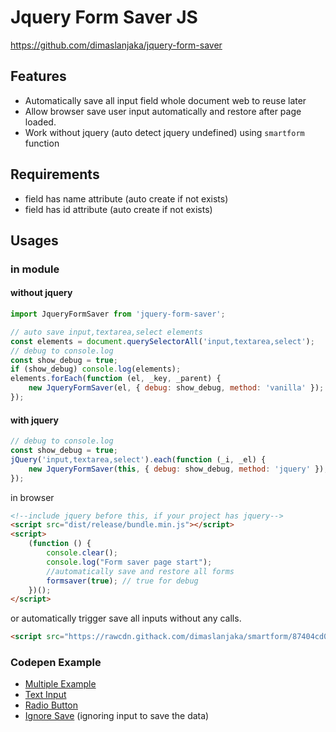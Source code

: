# Jquery Form Saver JS

https://github.com/dimaslanjaka/jquery-form-saver

## Features

-   Automatically save all input field whole document web to reuse later
-   Allow browser save user input automatically and restore after page loaded.
-   Work without jquery (auto detect jquery undefined) using `smartform` function

## Requirements

-   field has name attribute (auto create if not exists)
-   field has id attribute (auto create if not exists)

## Usages

### in module
#### without jquery

```js
import JqueryFormSaver from 'jquery-form-saver';

// auto save input,textarea,select elements
const elements = document.querySelectorAll('input,textarea,select');
// debug to console.log
const show_debug = true;
if (show_debug) console.log(elements);
elements.forEach(function (el, _key, _parent) {
    new JqueryFormSaver(el, { debug: show_debug, method: 'vanilla' });
});
```

#### with jquery

```js
// debug to console.log
const show_debug = true;
jQuery('input,textarea,select').each(function (_i, _el) {
    new JqueryFormSaver(this, { debug: show_debug, method: 'jquery' });
});
```

in browser

```html
<!--include jquery before this, if your project has jquery-->
<script src="dist/release/bundle.min.js"></script>
<script>
    (function () {
        console.clear();
        console.log("Form saver page start");
        //automatically save and restore all forms
        formsaver(true); // true for debug
    })();
</script>
```

or automatically trigger save all inputs without any calls.

```html
<script src="https://rawcdn.githack.com/dimaslanjaka/smartform/87404cd0bdb9497691042fdd51b8e44d150aa6a2/dist/release/autosave.js"></script>
```

### Codepen Example
- [Multiple Example](http://dimaslanjaka.github.io/smartform/)
- [Text Input](https://codepen.io/dimaslanjaka/pen/qBNOoOe?editors=1010)
- [Radio Button](https://codepen.io/dimaslanjaka/pen/LYjbjvr)
- [Ignore Save](https://www.webmanajemen.com/smartform/ignore.html) (ignoring input to save the data)
